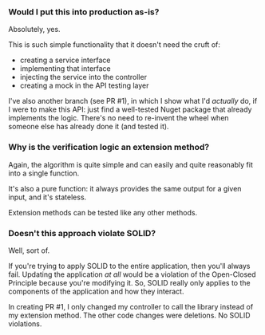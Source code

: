 ### Would I put this into production as-is?

Absolutely, yes.

This is such simple functionality that it doesn't need the cruft of:

- creating a service interface
- implementing that interface
- injecting the service into the controller
- creating a mock in the API testing layer

I've also another branch (see PR #1), in which I show what I'd _actually_ do, if I were to make this API: just find a well-tested Nuget package that already implements the logic.  There's no need to re-invent the wheel when someone else has already done it (and tested it).

### Why is the verification logic an extension method?

Again, the algorithm is quite simple and can easily and quite reasonably fit into a single function.

It's also a pure function: it always provides the same output for a given input, and it's stateless.

Extension methods can be tested like any other methods.

### Doesn't this approach violate SOLID?

Well, sort of.

If you're trying to apply SOLID to the entire application, then you'll always fail.  Updating the application _at all_ would be a violation of the Open-Closed Principle because you're modifying it.  So, SOLID really only applies to the components of the application and how they interact.

In creating PR #1, I only changed my controller to call the library instead of my extension method.  The other code changes were deletions.  No SOLID violations.